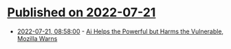 # [Published on 2022-07-21](index.md)

* [2022-07-21, 08:58:00](https://soylentnews.org/article.pl?sid=22/07/20/1134210&from=rss) - [Ai Helps the Powerful but Harms the Vulnerable, Mozilla Warns](https://soylentnews.org/article.pl?sid=22/07/20/1134210&from=rss)
